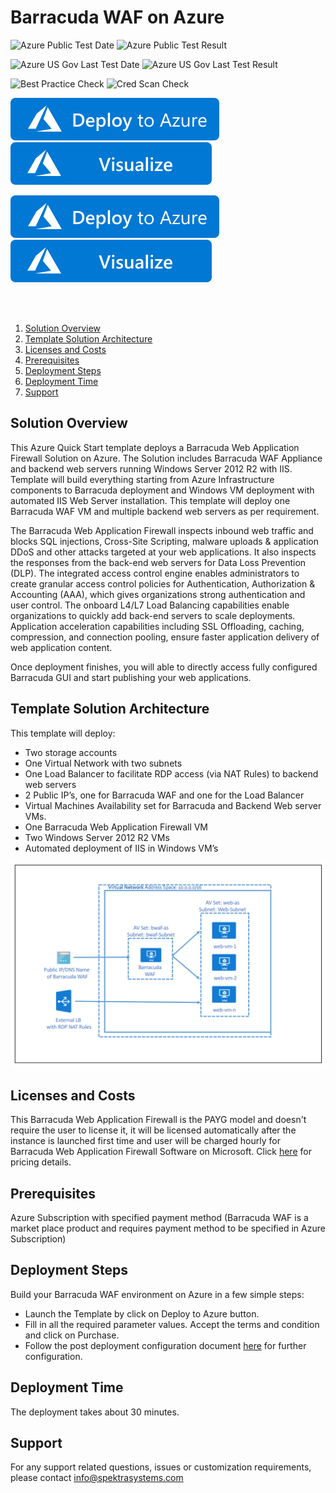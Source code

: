 # Barracuda WAF on Azure

![Azure Public Test Date](https://azurequickstartsservice.blob.core.windows.net/badges/barracuda-waf-iis/PublicLastTestDate.svg)
![Azure Public Test Result](https://azurequickstartsservice.blob.core.windows.net/badges/barracuda-waf-iis/PublicDeployment.svg)

![Azure US Gov Last Test Date](https://azurequickstartsservice.blob.core.windows.net/badges/barracuda-waf-iis/FairfaxLastTestDate.svg)
![Azure US Gov Last Test Result](https://azurequickstartsservice.blob.core.windows.net/badges/barracuda-waf-iis/FairfaxDeployment.svg)

![Best Practice Check](https://azurequickstartsservice.blob.core.windows.net/badges/barracuda-waf-iis/BestPracticeResult.svg)
![Cred Scan Check](https://azurequickstartsservice.blob.core.windows.net/badges/barracuda-waf-iis/CredScanResult.svg)

[![Deploy To Azure](https://raw.githubusercontent.com/Azure/azure-quickstart-templates/master/1-CONTRIBUTION-GUIDE/images/deploytoazure.svg?sanitize=true)]("https://portal.azure.com/#create/Microsoft.Template/uri/https%3A%2F%2Fraw.githubusercontent.com%2FAzure%2Fazure-quickstart-templates%2Fmaster%2Fbarracuda-waf-iis%2Fazuredeploy.json")
[![Visualize](https://raw.githubusercontent.com/Azure/azure-quickstart-templates/master/1-CONTRIBUTION-GUIDE/images/visualizebutton.svg?sanitize=true)]("http://armviz.io/#/?load=https%3A%2F%2Fraw.githubusercontent.com%2FAzure%2Fazure-quickstart-templates%2Fmaster%2Fbarracuda-waf-iis%2Fazuredeploy.json")

[![Deploy To Azure](https://raw.githubusercontent.com/Azure/azure-quickstart-templates/master/1-CONTRIBUTION-GUIDE/images/deploytoazure.svg?sanitize=true)]("https://portal.azure.com/#create/Microsoft.Template/uri/https%3A%2F%2Fraw.githubusercontent.com%2FAzure%2Fazure-quickstart-templates%2Fmaster%2Fbarracuda-waf-iis%2Fazuredeploy.json")
[![Visualize](https://raw.githubusercontent.com/Azure/azure-quickstart-templates/master/1-CONTRIBUTION-GUIDE/images/visualizebutton.svg?sanitize=true)]("http://armviz.io/#/?load=https%3A%2F%2Fraw.githubusercontent.com%2FAzure%2Fazure-quickstart-templates%2Fmaster%2Fbarracuda-waf-iis%2Fazuredeploy.json")

<br><br>

<!-- TOC -->

1. [Solution Overview](#solution-overview)
2. [Template Solution Architecture ](#template-solution-architecture)
3. [Licenses and Costs ](#licenses-and-costs)
4. [Prerequisites](#prerequisites)
5. [Deployment Steps](#deployment-steps)
6. [Deployment Time](#deployment-time)
7. [Support](#support)

<!-- /TOC -->

## Solution Overview

This Azure Quick Start template deploys a Barracuda Web Application Firewall
Solution on Azure. The Solution includes Barracuda WAF Appliance and backend web
servers running Windows Server 2012 R2 with IIS. Template will build everything
starting from Azure Infrastructure components to Barracuda deployment and
Windows VM deployment with automated IIS Web Server installation. This template
will deploy one Barracuda WAF VM and multiple backend web servers as per
requirement.

The Barracuda Web Application Firewall inspects inbound web traffic and blocks
SQL injections, Cross-Site Scripting, malware uploads & application DDoS and
other attacks targeted at your web applications. It also inspects the responses
from the back-end web servers for Data Loss Prevention (DLP). The integrated
access control engine enables administrators to create granular access control
policies for Authentication, Authorization & Accounting (AAA), which gives
organizations strong authentication and user control. The onboard L4/L7 Load
Balancing capabilities enable organizations to quickly add back-end servers to
scale deployments. Application acceleration capabilities including SSL
Offloading, caching, compression, and connection pooling, ensure faster
application delivery of web application content.

Once deployment finishes, you will able to directly access fully configured
Barracuda GUI and start publishing your web applications.

## Template Solution Architecture

This template will deploy:

- Two storage accounts
- One Virtual Network with two subnets
- One Load Balancer to facilitate RDP access (via NAT Rules) to backend web
  servers
- 2 Public IP’s, one for Barracuda WAF and one for the Load Balancer
- Virtual Machines Availability set for Barracuda and Backend Web server VMs.
- One Barracuda Web Application Firewall VM
- Two Windows Server 2012 R2 VMs
- Automated deployment of IIS in Windows VM’s

![Deployment Solution Architecture](https://raw.githubusercontent.com/Azure/azure-quickstart-templates/master/barracuda-waf-iis/images/barracuda-architecture.png?raw=true)

## Licenses and Costs

This Barracuda Web Application Firewall is the PAYG model and doesn't require
the user to license it, it will be licensed automatically after the instance is
launched first time and user will be charged hourly for Barracuda Web
Application Firewall Software on Microsoft. Click
[here](https://azure.microsoft.com/en-us/marketplace/partners/barracudanetworks/waf/#hourly)
for pricing details.

## Prerequisites

Azure Subscription with specified payment method (Barracuda WAF is a market
place product and requires payment method to be specified in Azure Subscription)

## Deployment Steps

Build your Barracuda WAF environment on Azure in a few simple steps:

- Launch the Template by click on Deploy to Azure button.
- Fill in all the required parameter values. Accept the terms and condition and
  click on Purchase.
- Follow the post deployment configuration document
  [here](https://raw.githubusercontent.com/Azure/azure-quickstart-templates/master/barracuda-waf-iis/images/barracuda-waf-post-deployment-configuration-guide.pdf)
  for further configuration.

## Deployment Time

The deployment takes about 30 minutes.

## Support

For any support related questions, issues or customization requirements, please
contact info@spektrasystems.com
